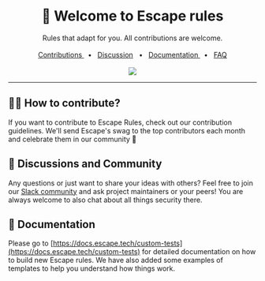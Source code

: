 <div align="center">
  <h1>👋 Welcome to Escape rules</h1>
Rules that adapt for you. All contributions are welcome.

  <br />
<br />
  <a href="https://github.com/Escape-Technologies/escape-rules/blob/main/Contribution-Guidelines.md">Contributions </a>
  <span>&nbsp;&nbsp;•&nbsp;&nbsp;</span>
   <a href="https://slack.escape.tech/"> Discussion</a>
  <span>&nbsp;&nbsp;•&nbsp;&nbsp;</span>
   <a href="https://docs.escape.tech/custom-tests?utm_source=github&utm_medium=referral">Documentation </a>
  <span>&nbsp;&nbsp;•&nbsp;&nbsp;</span>
   <a href="https://escape.tech/escape-rules#faq?utm_source=github&utm_medium=referral">FAQ </a> 
  <br />
    <br />
    <a href="https://slack.escape.tech/"><img src="https://img.shields.io/badge/join-community-today.svg?style=flat"></a>
  <br />
  <hr />
</div>

## 🧑‍💻 How to contribute?
If you want to contribute to Escape Rules, check out our contribution guidelines. We'll send Escape's swag to the top contributors each month and celebrate them in our community 🤩

## 🤝 Discussions and Community
Any questions or just want to share your ideas with others? Feel free to join our [Slack community](https://slack.escape.tech/) and ask project maintainers or your peers! You are always welcome to also chat about all things security there. 

## 📖 Documentation
Please go to [https://docs.escape.tech/custom-tests](https://docs.escape.tech/custom-tests) for detailed documentation on how to build new Escape rules. We have also added some examples of templates to help you understand how things work.




